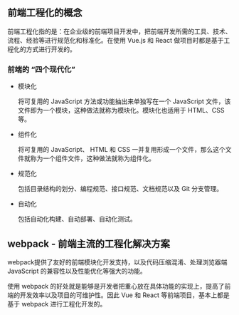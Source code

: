 ## 前端工程化的概念

前端工程化指的是：在企业级的前端项目开发中，把前端开发所需的工具、技术、流程、经验等进行规范化和标准化。在使用 Vue.js 和 React 做项目时都是基于工程化的方式进行开发的。

### 前端的 “四个现代化”

- 模块化
    
    将可复用的 JavaScript 方法或功能抽出来单独写在一个 JavaScript 文件，该文件即为一个模块，这种做法就称为模块化。模块化也适用于 HTML、CSS 等。
    
- 组件化
    
    将可复用的 JavaScript、 HTML 和 CSS 一并复用形成一个文件，那么这个文件就称为一个组件文件，这种做法就称为组件化。
    
- 规范化
    
    包括目录结构的划分、编程规范、接口规范、文档规范以及 Git 分支管理。
    
- 自动化
    
    包括自动化构建、自动部署、自动化测试。
    

## webpack - 前端主流的工程化解决方案

webpack提供了友好的前端模块化开发支持，以及代码压缩混淆、处理浏览器端 JavaScript 的兼容性以及性能优化等强大的功能。

使用 webpack 的好处就是能够是开发者把重心放在具体功能的实现上，提高了前端的开发效率以及项目的可维护性。因此 Vue 和 React 等前端项目，基本上都是基于 webpack 进行工程化开发的。